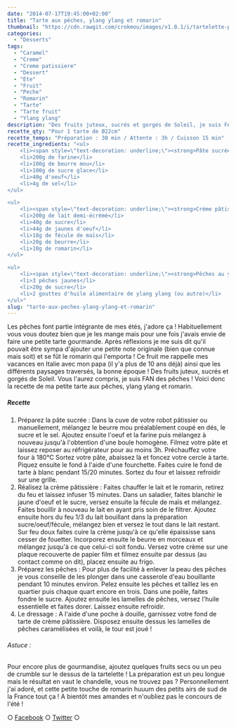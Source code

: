 ```yaml
---
date: "2014-07-17T19:45:00+02:00"
title: "Tarte aux pêches, ylang ylang et romarin"
thumbnail: "https://cdn.rawgit.com/crokmou/images/v1.0.1/i/tartelette-peche-ylang-ylang-creme-romarin.jpg"
categories:
  - "Desserts"
tags:
  - "Caramel"
  - "Creme"
  - "Creme patissiere"
  - "Dessert"
  - "Ete"
  - "Fruit"
  - "Peche"
  - "Romarin"
  - "Tarte"
  - "Tarte fruit"
  - "Ylang ylang"
description: "Des fruits juteux, sucrés et gorgés de Soleil, je suis FAN des pêches ! Voici donc la recette de ma petite tarte aux pêches, ylang ylang et romarin."
recette_qty: "Pour 1 tarte de Ø22cm"
recette_temps: "Préparation : 30 min / Attente : 3h / Cuisson 15 min"
recette_ingredients: "<ul>
	<li><span style=\"text-decoration: underline;\"><strong>Pâte sucrée :</strong></span></li>
	<li>200g de farine</li>
	<li>100g de beurre mou</li>
	<li>100g de sucre glace</li>
	<li>40g d'oeuf</li>
	<li>4g de sel</li>
</ul>

<ul>
	<li><span style=\"text-decoration: underline;\"><strong>Crème pâtissière au romarin :</strong></span></li>
	<li>200g de lait demi-écrémé</li>
	<li>40g de sucre</li>
	<li>44g de jaunes d'oeuf</li>
	<li>18g de fécule de maïs</li>
	<li>20g de beurre</li>
	<li>10g de romarin</li>
</ul>

<ul>
	<li><span style=\"text-decoration: underline;\"><strong>Pêches au ylang ylang :</strong></span></li>
	<li>3 pêches jaunes</li>
	<li>20g de sucre</li>
	<li>2 gouttes d'huile alimentaire de ylang ylang (ou autre)</li>
</ul>"
slug: "tarte-aux-peches-ylang-ylang-et-romarin"
---
```


Les pêches font partie intégrante de mes étés, j'adore ça ! Habituellement vous vous doutez bien que je les mange mais pour une fois j'avais envie de faire une petite tarte gourmande. Après réflexions je me suis dit qu'il pouvait être sympa d'ajouter une petite note originale (bien que connue mais soit) et se fût le romarin qui l'emporta ! Ce fruit me rappelle mes vacances en Italie avec mon papa (il y'a plus de 10 ans déjà) ainsi que les différents paysages traversés, la bonne époque ! Des fruits juteux, sucrés et gorgés de Soleil. Vous l'aurez compris, je suis FAN des pêches ! Voici donc la recette de ma petite tarte aux pêches, ylang ylang et romarin.

##### Recette

1.  Préparez la pâte sucrée : Dans la cuve de votre robot pâtissier ou manuellement, mélangez le beurre mou préalablement coupé en dés, le sucre et le sel. Ajoutez ensuite l'oeuf et la farine puis mélangez à nouveau jusqu'à l'obtention d'une boule homogène. Filmez votre pâte et laissez reposer au réfrigérateur pour au moins 3h. Préchauffez votre four à 180°C Sortez votre pâte, abaissez là et foncez votre cercle à tarte. Piquez ensuite le fond à l'aide d'une fourchette. Faites cuire le fond de tarte à blanc pendant 15/20 minutes. Sortez du four et laissez refroidir sur une grille.
2.  Réalisez la crème pâtissière : Faites chauffer le lait et le romarin, retirez du feu et laissez infuser 15 minutes. Dans un saladier, faites blanchir le jaune d'oeuf et le sucre, versez ensuite la fécule de maïs et mélangez. Faites bouillir à nouveau le lait en ayant pris soin de le filtrer. Ajoutez ensuite hors du feu 1/3 du lait bouillant dans la préparation sucre/oeuf/fécule, mélangez bien et versez le tout dans le lait restant. Sur feu doux faites cuire la crème jusqu'à ce qu'elle épaississe sans cesser de fouetter. Incorporez ensuite le beurre en morceaux et mélangez jusqu'à ce que celui-ci soit fondu. Versez votre crème sur une plaque recouverte de papier film et filmez ensuite par dessus (au contact comme on dit), placez ensuite au frigo.
3.  Préparez les pêches : Pour plus de facilité à enlever la peau des pêches je vous conseille de les plonger dans une casserole d'eau bouillante pendant 10 minutes environ. Pelez ensuite les pêches et taillez les en quartier puis chaque quart encore en trois. Dans une poêle, faites fondre le sucre. Ajoutez ensuite les lamelles de pêches, versez l'huile essentielle et faites dorer. Laissez ensuite refroidir.
4.  Le dressage : A l'aide d'une poche à douille, garnissez votre fond de tarte de crème pâtissière. Disposez ensuite dessus les lamelles de pêches caramélisées et voilà, le tour est joué !

###### Astuce :

Pour encore plus de gourmandise, ajoutez quelques fruits secs ou un peu de crumble sur le dessus de la tartelette ! La préparation est un peu longue mais le résultat en vaut le chandelle, vous ne trouvez pas ? Personnellement j'ai adoré, et cette petite touche de romarin huuum des petits airs de sud de la France tout ça ! A bientôt mes amandes et n'oubliez pas le concours de l'été !

○ [Facebook](https://www.facebook.com/crokmou.blog) ○ [Twitter](https://twitter.com/Crokmou) ○